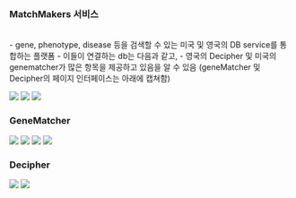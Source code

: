 ### MatchMakers 서비스 ###
<br>
- gene, phenotype, disease 등을 검색할 수 있는 미국 및 영국의 DB service를 통합하는 플랫폼   
- 이들이 연결하는 db는 다음과 같고,    
- 영국의 Decipher 및 미국의 genematcher가 많은 항목을 제공하고 있음을 알 수 있음     
  (geneMatcher 및 Decipher의 페이지 인터페이스는 아래에 캡쳐함)    

![](/img/51.png)
![](/img/52.png)
![](/img/53.png)




### <a herf = https://genematcher.org/> GeneMatcher </a> ###
 
![](/img/01.png)
![](/img/02.png)
![](/img/03.png)
![](/img/04.png)




### <a herf = https://decipher.sanger.ac.uk/> Decipher </a> ###

![](/img/01.png)
![](/img/12.png)


